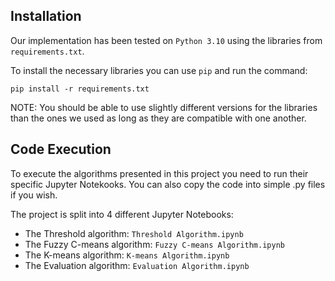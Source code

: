 

## Installation

Our implementation has been tested on ```Python 3.10``` using the libraries from ```requirements.txt```. 

To install the necessary libraries you can use ```pip``` and run the command:

```
pip install -r requirements.txt
```

NOTE: You should be able to use slightly different versions for the libraries than the ones we used as long as they are compatible with one another. 

## Code Execution

To execute the algorithms presented in this project you need to run their specific Jupyter Notekooks. You can also copy the code into simple .py files if you wish.

The project is split into 4 different Jupyter Notebooks:
- The Threshold algorithm: ```Threshold Algorithm.ipynb```
- The Fuzzy C-means algorithm: ```Fuzzy C-means Algorithm.ipynb```
- The K-means algorithm: ```K-means Algorithm.ipynb```
- The Evaluation algorithm: ```Evaluation Algorithm.ipynb```

